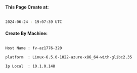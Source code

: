 
   
#### This Page Create at:

```bash

2024-06-24 - 19:07:39 UTC

```

#### Create By Machine:

```bash

Host Name : fv-az1776-320

platform  : Linux-6.5.0-1022-azure-x86_64-with-glibc2.35

Ip Local  : 10.1.0.148

```

